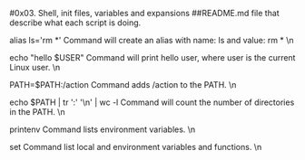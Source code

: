#0x03. Shell, init files, variables and expansions
##README.md file that describe what each script is doing.

alias ls='rm *' Command will create an alias with name: ls and value: rm * \n

echo "hello $USER" Command will print hello user, where user is the current Linux user. \n

PATH=$PATH:/action Command adds /action to the PATH. \n

echo $PATH | tr ':' '\n' | wc -l Command will count the number of directories in the PATH. \n

printenv Command lists environment variables. \n

set Command list local and environment variables and functions. \n



